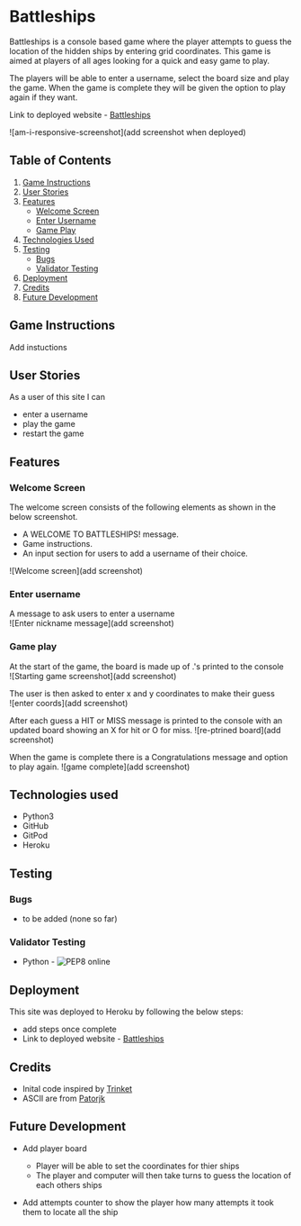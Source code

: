 # Battleships

Battleships is a console based game where the player attempts to guess the location of the hidden ships by entering grid coordinates. This game is aimed at players of all ages looking for a quick and easy game to play.

The players will be able to enter a username, select the board size and play the game. When the game is complete they will be given the option to play again if they want. 

Link to deployed website - [Battleships](https://battleships-am.herokuapp.com/)

![am-i-responsive-screenshot](add screenshot when deployed)

## Table of Contents

1. [Game Instructions](#game-instructions)
2. [User Stories](#user-stories)
3. [Features](#features)
    - [Welcome Screen](#welcome-screen)
    - [Enter Username](#enter-username)
    - [Game Play](#game-play)
4. [Technologies Used](#technologies-used)
5. [Testing](#testing)
    - [Bugs](#bugs)
    - [Validator Testing](#validator-testing)
6. [Deployment](#deployment)
7. [Credits](#credits)
8. [Future Development](#future-development)

## Game Instructions
Add instuctions 

## User Stories

As a user of this site I can
- enter a username
- play the game
- restart the game

## Features

### Welcome Screen

The welcome screen consists of the following elements as shown in the below screenshot.
- A WELCOME TO BATTLESHIPS! message.
- Game instructions.
- An input section for users to add a username of their choice.

![Welcome screen](add screenshot)

### Enter username
A message to ask users to enter a username<br>
![Enter nickname message](add screenshot)

### Game play

At the start of the game, the board is made up of .'s printed to the console<br>
![Starting game screenshot](add screenshot)

The user is then asked to enter x and y coordinates to make their guess <br>
![enter coords](add screenshot)

After each guess a HIT or MISS message is printed to the console with an updated board showing an X for hit or O for miss. 
![re-ptrined board](add screenshot)

When the game is complete there is a Congratulations message and option to play again.
![game complete](add screenshot)

## Technologies used

- Python3
- GitHub
- GitPod
- Heroku
## Testing

### Bugs

- to be added (none so far)

### Validator Testing
- Python - ![PEP8 online](http://pep8online.com/checkresult) <!-- update link with final check -->

## Deployment

This site was deployed to Heroku by following the below steps:

- add steps once complete
- Link to deployed website - [Battleships](https://battleships-am.herokuapp.com/)

## Credits

- Inital code inspired by [Trinket](https://trinket.io/python/051179b6d3)
- ASCII are from [Patorjk](https://patorjk.com/software/taag/#p=display&f=ANSI%20Shadow&t=battleships)

## Future Development

- Add player board
    - Player will be able to set the coordinates for thier ships
    - The player and computer will then take turns to guess the location of each others ships

- Add attempts counter to show the player how many attempts it took them to locate all the ship